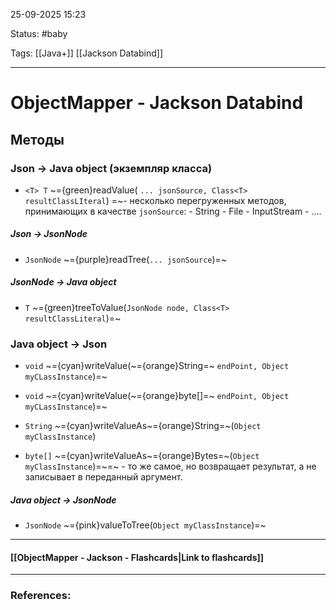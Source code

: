 
25-09-2025 15:23

Status: #baby

Tags: [[Java+]] [[Jackson Databind]]

---
# ObjectMapper - Jackson Databind


## Методы

### Json -> Java object (экземпляр класса)

- `<T> T` ~={green}readValue( `... jsonSource, Class<T> resultClassLIteral`) =~- несколько перегруженных методов, принимающих в качестве `jsonSource`:
		- String
		- File
		- InputStream
		- ....

##### Json -> JsonNode

- `JsonNode` ~={purple}readTree(`... jsonSource`)=~

##### JsonNode -> Java object

- `T` ~={green}treeToValue(`JsonNode node, Class<T> resultClassLiteral`)=~


### Java object -> Json

- `void` ~={cyan}writeValue(~={orange}String=~ `endPoint, Object myCLassInstance`)=~
- `void` ~={cyan}writeValue(~={orange}byte[]=~ `endPoint, Object myCLassInstance`)=~  

- `String` ~={cyan}writeValueAs~={orange}String=~(`Object myClassInstance`)
- `byte[]` ~={cyan}writeValueAs~={orange}Bytes=~(`Object myClassInstance`)=~=~ - то же самое, но возвращает результат, а не записывает в переданный аргумент.

##### Java object -> JsonNode

- `JsonNode` ~={pink}valueToTree(`Object myClassInstance`)=~





----
#### [[ObjectMapper - Jackson - Flashcards|Link to flashcards]]



---
### References:


